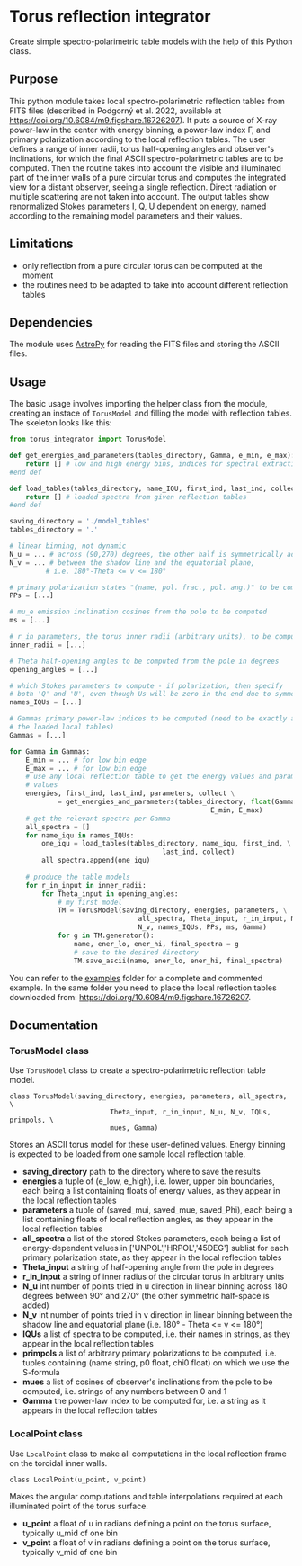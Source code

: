 # Torus reflection integrator

Create simple spectro-polarimetric table models with the help of this Python class.

## Purpose

This python module takes local spectro-polarimetric reflection tables from FITS files (described in Podgorný et al. 2022, available at https://doi.org/10.6084/m9.figshare.16726207). It puts a source of X-ray power-law in the center with energy binning, a power-law index Γ, and primary polarization according to the local reflection tables. The user defines a range of inner radii, torus half-opening angles and observer's inclinations, for which the final ASCII spectro-polarimetric tables are to be computed. Then the routine takes into account the visible and illuminated part of the inner walls of a pure circular torus and computes the integrated view for a distant observer, seeing a single reflection. Direct radiation or multiple scattering are not taken into account. The output tables show renormalized Stokes parameters I, Q, U dependent on energy, named according to the remaining model parameters and their values.

## Limitations

* only reflection from a pure circular torus can be computed at the moment
* the routines need to be adapted to take into account different reflection tables

## Dependencies

The module uses [AstroPy](https://www.astropy.org/) for reading the FITS files and storing the ASCII files.


## Usage

The basic usage involves importing the helper class from the module, creating an instace of `TorusModel` and filling the model with reflection tables. The skeleton looks like this:

```python
from torus_integrator import TorusModel

def get_energies_and_parameters(tables_directory, Gamma, e_min, e_max):
	return [] # low and high energy bins, indices for spectral extraction, parameter values from given reflection tables
#end def

def load_tables(tables_directory, name_IQU, first_ind, last_ind, collect):
	return [] # loaded spectra from given reflection tables
#end def

saving_directory = './model_tables'
tables_directory = '.'

# linear binning, not dynamic
N_u = ... # across (90,270) degrees, the other half is symmetrically added
N_v = ... # between the shadow line and the equatorial plane,
         # i.e. 180°-Theta <= v <= 180°

# primary polarization states "(name, pol. frac., pol. ang.)" to be computed
PPs = [...]

# mu_e emission inclination cosines from the pole to be computed
ms = [...]

# r_in parameters, the torus inner radii (arbitrary units), to be computed
inner_radii = [...]

# Theta half-opening angles to be computed from the pole in degrees
opening_angles = [...]

# which Stokes parameters to compute - if polarization, then specify 
# both 'Q' and 'U', even though Us will be zero in the end due to symmetry
names_IQUs = [...]

# Gammas primary power-law indices to be computed (need to be exactly as in 
# the loaded local tables)
Gammas = [...]

for Gamma in Gammas:
    E_min = ... # for low bin edge
    E_max = ... # for low bin edge
    # use any local reflection table to get the energy values and parameter 
    # values
    energies, first_ind, last_ind, parameters, collect \
            = get_energies_and_parameters(tables_directory, float(Gamma), \
                                                  E_min, E_max)
    # get the relevant spectra per Gamma
    all_spectra = []
    for name_iqu in names_IQUs:
        one_iqu = load_tables(tables_directory, name_iqu, first_ind, \
                                      last_ind, collect)
        all_spectra.append(one_iqu)
        
    # produce the table models
    for r_in_input in inner_radii:
        for Theta_input in opening_angles:
            # my first model
            TM = TorusModel(saving_directory, energies, parameters, \
                                all_spectra, Theta_input, r_in_input, N_u, \
                                N_v, names_IQUs, PPs, ms, Gamma)
            for g in TM.generator():
                name, ener_lo, ener_hi, final_spectra = g
                # save to the desired directory
                TM.save_ascii(name, ener_lo, ener_hi, final_spectra)
```

You can refer to the [examples](tree/main/examples) folder for a complete and commented example. In the same folder you need to place the local reflection tables downloaded from: https://doi.org/10.6084/m9.figshare.16726207.

## Documentation

### TorusModel class

Use `TorusModel` class to create a spectro-polarimetric reflection table model.

```
class TorusModel(saving_directory, energies, parameters, all_spectra, \
                         Theta_input, r_in_input, N_u, N_v, IQUs, primpols, \
                         mues, Gamma)
```
Stores an ASCII torus model for these user-defined values. Energy binning is expected to be loaded from one sample local reflection table.

* **saving_directory**
path to the directory where to save the results
* **energies**
a tuple of (e_low, e_high), i.e. lower, upper bin boundaries, each being a list containing floats of energy values, as they appear in the local reflection tables
* **parameters**
a tuple of (saved_mui, saved_mue, saved_Phi), each being a list containing floats of local reflection angles, as they appear in the local reflection tables
* **all_spectra**
a list of the stored Stokes parameters, each being a list of energy-dependent values in ['UNPOL','HRPOL','45DEG'] sublist for each primary polarization state, as they appear in the local reflection tables 
* **Theta_input**
a string of half-opening angle from the pole in degrees
* **r_in_input**
a string of inner radius of the circular torus in arbitrary units
* **N_u**
int number of points tried in u direction in linear binning across 180 degrees between 90° and 270° (the other symmetric half-space is added)
* **N_v**
int number of points tried in v direction in linear binning between the shadow line and equatorial plane (i.e. 180° - Theta <= v <= 180°)
* **IQUs**
a list of spectra to be computed, i.e. their names in strings, as they appear in the local reflection tables
* **primpols**
a list of arbitrary primary polarizations to be computed, i.e. tuples containing (name string, p0 float, chi0 float) on which we use the S-formula
* **mues**
a list of cosines of observer's inclinations from the pole to be computed, i.e. strings of any numbers between 0 and 1
* **Gamma**
the power-law index to be computed for, i.e. a string as it appears in the local reflection tables

### LocalPoint class

Use `LocalPoint` class to make all computations in the local reflection frame on the toroidal inner walls.
```
class LocalPoint(u_point, v_point)
```

Makes the angular computations and table interpolations required at each illuminated point of the torus surface.
        
* **u_point**
a float of u in radians defining a point on the torus surface, typically u_mid of one bin
* **v_point**
a float of v in radians defining a point on the torus surface, typically v_mid of one bin
